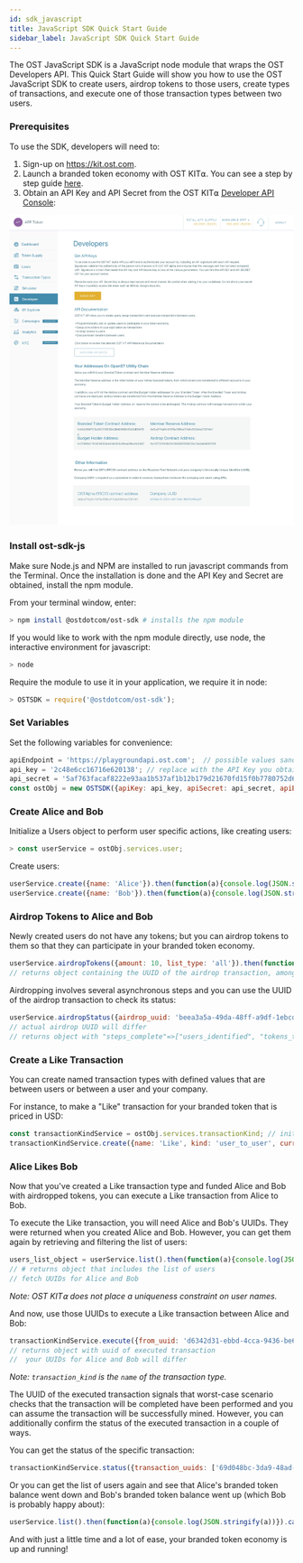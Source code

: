 ```yaml
---
id: sdk_javascript
title: JavaScript SDK Quick Start Guide
sidebar_label: JavaScript SDK Quick Start Guide
---
```


The OST JavaScript SDK is a JavaScript node module that wraps the OST Developers API. This Quick Start Guide will show you how to use the OST JavaScript SDK to create users, airdrop tokens to those users, create types of transactions, and execute one of those transaction types between two users.

### Prerequisites

To use the SDK, developers will need to:

1. Sign-up on [<u>https://kit.ost.com</u>](https://kit.ost.com).
2. Launch a branded token economy with OST KIT⍺. You can see a step by step guide [<u>here</u>](1_00_KIT_OVERVIEW.md).
3. Obtain an API Key and API Secret from the OST KIT⍺ [<u>Developer API Console</u>](https://kit.ost.com/developer-api-console):

![API Credentials](assets/Developer_section.jpg)

### Install ost-sdk-js

Make sure Node.js and NPM are installed to run javascript commands from the Terminal. Once the installation is done and the API Key and Secret are obtained, install the npm module.

From your terminal window, enter:

```bash
> npm install @ostdotcom/ost-sdk # installs the npm module
```

If you would like to work with the npm module directly, use node, the interactive environment for javascript:

```bash
> node
```

Require the module to use it in your application, we require it in node:

```javascript
> OSTSDK = require('@ostdotcom/ost-sdk');
```

### Set Variables

Set the following variables for convenience:

```javascript
apiEndpoint = 'https://playgroundapi.ost.com';  // possible values sandbox / main
api_key = '2c48e6cc16716e620138'; // replace with the API Key you obtained earlier
api_secret = '5af763facaf8222e93aa1b537af1b12b179d21670fd15f0b7780752d6027189d'; // replace with the API Secret you obtained earlier
const ostObj = new OSTSDK({apiKey: api_key, apiSecret: api_secret, apiEndpoint: apiEndpoint});
```

### Create Alice and Bob

Initialize a Users object to perform user specific actions, like creating users:

```javascript
> const userService = ostObj.services.user;
```

Create users:

```javascript
userService.create({name: 'Alice'}).then(function(a){console.log(JSON.stringify(a))}).catch(console.log); //  returns object containing Alice's UUID, among other information, which you will need later
userService.create({name: 'Bob'}).then(function(a){console.log(JSON.stringify(a))}).catch(console.log);  // returns object containing Bob's UUID, among other information, which you will need later
```

### Airdrop Tokens to Alice and Bob

Newly created users do not have any tokens; but you can airdrop tokens to them so that they can participate in your branded token economy.

```javascript
userService.airdropTokens({amount: 10, list_type: 'all'}).then(function(a){console.log(JSON.stringify(a))}).catch(console.log); // airdrops 10 branded tokens to all of your economy's users
// returns object containing the UUID of the airdrop transaction, among other information, which you will need later
```

Airdropping involves several asynchronous steps and you can use the UUID of the airdrop transaction to check its status:

```javascript
userService.airdropStatus({airdrop_uuid: 'beea3a5a-49da-48ff-a9df-1ebcd7c92dc4'}).then(function(a){console.log(JSON.stringify(a))}).catch(console.log); 
// actual airdrop UUID will differ
// returns object with "steps_complete"=>["users_identified", "tokens_transfered", "contract_approved", "allocation_done"]
```

### Create a Like Transaction

You can create named transaction types with defined values that are between users or between a user and your company.

For instance, to make a "Like" transaction for your branded token that is priced in USD:

```javascript
const transactionKindService = ostObj.services.transactionKind; // initializes a TransactionKind object
transactionKindService.create({name: 'Like', kind: 'user_to_user', currency_type: 'usd', currency_value: '1.25', commission_percent: '12'}).then(function(a){console.log(JSON.stringify(a))}).catch(console.log);
```

### Alice Likes Bob

Now that you've created a Like transaction type and funded Alice and Bob with airdropped tokens, you can execute a Like transaction from Alice to Bob.

To execute the Like transaction, you will need Alice and Bob's UUIDs. They were returned when you created Alice and Bob. However, you can get them again by retrieving and filtering the list of users:

```javascript
users_list_object = userService.list().then(function(a){console.log(JSON.stringify(a))}).catch(console.log); 
// # returns object that includes the list of users
// fetch UUIDs for Alice and Bob
```
_Note: OST KIT⍺ does not place a uniqueness constraint on user names._

And now, use those UUIDs to execute a Like transaction between Alice and Bob:

```javascript
transactionKindService.execute({from_uuid: 'd6342d31-ebbd-4cca-9436-be6308fd74f6', to_uuid: 'e24f6e23-4f8d-4fe3-b9ab-30cd475b39f8', transaction_kind: 'Likes'}).then(function(a){console.log(JSON.stringify(a))}).catch(console.log); 
// returns object with uuid of executed transaction
//  your UUIDs for Alice and Bob will differ
```
_Note: `transaction_kind` is the `name` of the transaction type._

The UUID of the executed transaction signals that worst-case scenario checks that the transaction will be completed have been performed and you can assume the transaction will be successfully mined. However, you can additionally confirm the status of the executed transaction in a couple of ways.

You can get the status of the specific transaction:

```javascript
transactionKindService.status({transaction_uuids: ['69d048bc-3da9-48ad-a00b-a37cfc64dc3b']}).then(function(a){console.log(JSON.stringify(a))}).catch(console.log); // the UUID of your executed transaction will differ
```

Or you can get the list of users again and see that Alice's branded token balance went down and Bob's branded token balance went up (which Bob is probably happy about):

```javascript
userService.list().then(function(a){console.log(JSON.stringify(a))}).catch(console.log); 
```

And with just a little time and a lot of ease, your branded token economy is up and running!
